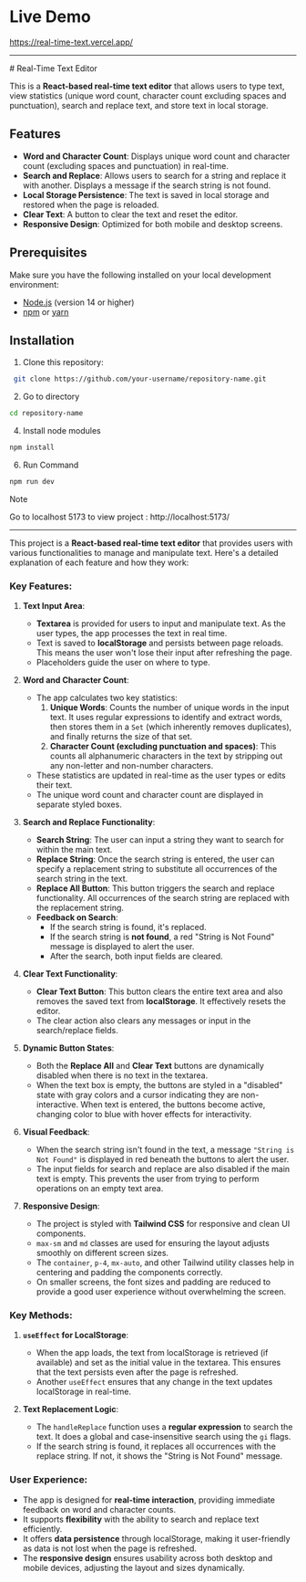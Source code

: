 # Live Demo
<a href='https://real-time-text.vercel.app/'>https://real-time-text.vercel.app/</a>
<hr>
# Real-Time Text Editor

This is a **React-based real-time text editor** that allows users to type text, view statistics (unique word count, character count excluding spaces and punctuation), search and replace text, and store text in local storage.

## Features
- **Word and Character Count**: Displays unique word count and character count (excluding spaces and punctuation) in real-time.
- **Search and Replace**: Allows users to search for a string and replace it with another. Displays a message if the search string is not found.
- **Local Storage Persistence**: The text is saved in local storage and restored when the page is reloaded.
- **Clear Text**: A button to clear the text and reset the editor.
- **Responsive Design**: Optimized for both mobile and desktop screens.
  
## Prerequisites

Make sure you have the following installed on your local development environment:

- [Node.js](https://nodejs.org/) (version 14 or higher)
- [npm](https://www.npmjs.com/) or [yarn](https://yarnpkg.com/)

## Installation

1. Clone this repository:
```bash
 git clone https://github.com/your-username/repository-name.git
```
2. Go to directory
```bash
cd repository-name
```
4. Install node modules
```bash
npm install
```
6. Run Command
```bash
npm run dev
```
> [!NOTE]
> Go to localhost 5173 to view project :
> http://localhost:5173/

   

<hr>

This project is a **React-based real-time text editor** that provides users with various functionalities to manage and manipulate text. Here's a detailed explanation of each feature and how they work:

### Key Features:

1. **Text Input Area**:
   - **Textarea** is provided for users to input and manipulate text. As the user types, the app processes the text in real time.
   - Text is saved to **localStorage** and persists between page reloads. This means the user won't lose their input after refreshing the page.
   - Placeholders guide the user on where to type.

2. **Word and Character Count**:
   - The app calculates two key statistics:
     1. **Unique Words**: Counts the number of unique words in the input text. It uses regular expressions to identify and extract words, then stores them in a `Set` (which inherently removes duplicates), and finally returns the size of that set.
     2. **Character Count (excluding punctuation and spaces)**: This counts all alphanumeric characters in the text by stripping out any non-letter and non-number characters.
   - These statistics are updated in real-time as the user types or edits their text.
   - The unique word count and character count are displayed in separate styled boxes.

3. **Search and Replace Functionality**:
   - **Search String**: The user can input a string they want to search for within the main text.
   - **Replace String**: Once the search string is entered, the user can specify a replacement string to substitute all occurrences of the search string in the text.
   - **Replace All Button**: This button triggers the search and replace functionality. All occurrences of the search string are replaced with the replacement string.
   - **Feedback on Search**:
     - If the search string is found, it's replaced.
     - If the search string is **not found**, a red "String is Not Found" message is displayed to alert the user.
     - After the search, both input fields are cleared.

4. **Clear Text Functionality**:
   - **Clear Text Button**: This button clears the entire text area and also removes the saved text from **localStorage**. It effectively resets the editor.
   - The clear action also clears any messages or input in the search/replace fields.

5. **Dynamic Button States**:
   - Both the **Replace All** and **Clear Text** buttons are dynamically disabled when there is no text in the textarea.
   - When the text box is empty, the buttons are styled in a "disabled" state with gray colors and a cursor indicating they are non-interactive. When text is entered, the buttons become active, changing color to blue with hover effects for interactivity.

6. **Visual Feedback**:
   - When the search string isn't found in the text, a message `"String is Not Found"` is displayed in red beneath the buttons to alert the user.
   - The input fields for search and replace are also disabled if the main text is empty. This prevents the user from trying to perform operations on an empty text area.

7. **Responsive Design**:
   - The project is styled with **Tailwind CSS** for responsive and clean UI components. 
   - `max-sm` and `md` classes are used for ensuring the layout adjusts smoothly on different screen sizes.
   - The `container`, `p-4`, `mx-auto`, and other Tailwind utility classes help in centering and padding the components correctly.
   - On smaller screens, the font sizes and padding are reduced to provide a good user experience without overwhelming the screen.

### Key Methods:

1. **`useEffect` for LocalStorage**:
   - When the app loads, the text from localStorage is retrieved (if available) and set as the initial value in the textarea. This ensures that the text persists even after the page is refreshed.
   - Another `useEffect` ensures that any change in the text updates localStorage in real-time.

2. **Text Replacement Logic**:
   - The `handleReplace` function uses a **regular expression** to search the text. It does a global and case-insensitive search using the `gi` flags.
   - If the search string is found, it replaces all occurrences with the replace string. If not, it shows the "String is Not Found" message.

### User Experience:

- The app is designed for **real-time interaction**, providing immediate feedback on word and character counts.
- It supports **flexibility** with the ability to search and replace text efficiently.
- It offers **data persistence** through localStorage, making it user-friendly as data is not lost when the page is refreshed.
- The **responsive design** ensures usability across both desktop and mobile devices, adjusting the layout and sizes dynamically.


